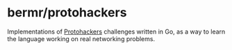 # bermr/protohackers

Implementations of [Protohackers](https://protohackers.com/) challenges written in Go, as a way to learn the language working on real networking problems.

